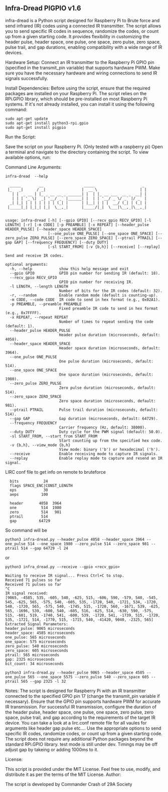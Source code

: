 
##  Infra-Dread PIGPIO  v1.6                                                          

infra-dread is a Python script designed for Raspberry Pi to Brute force and send infrared (IR) codes using a connected IR transmitter. The script allows you to send specific IR codes in sequence, randomize the codes, or count up from a given starting code. It provides flexibility in customizing the header pulse, header space, one pulse, one space, zero pulse, zero space, pulse trail, and gap durations, enabling compatibility with a wide range of IR devices.

Hardware Setup:
        Connect an IR transmitter to the Raspberry Pi GPIO pin (specified in the transmit_pin variable) that supports hardware PWM.
        Make sure you have the necessary hardware and wiring connections to send IR signals successfully.

Install Dependencies:
        Before using the script, ensure that the required packages are installed on your Raspberry Pi.
        The script relies on the RPi.GPIO library, which should be pre-installed on most Raspberry Pi systems. If it's not already installed, you can install it using the following command:
```
sudo apt-get update
sudo apt-get install python3-rpi.gpio
sudo apt-get install pigpio
```
Run the Script:

 Save the script on your Raspberry Pi. (Only tested with a raspberry pi)
 Open a terminal and navigate to the directory containing the script.
 To view available options, run:


Command Line Arguments:
```
infra-dread  --help

  _____        __                  _____                     _
 |_   _|      / _|                |  __ \                   | |
   | |  _ __ | |_ _ __ __ _ ______| |  | |_ __ ___  __ _  __| |
   | | | '_ \|  _| '__/ _` |______| |  | | '__/ _ \/ _` |/ _` |
  _| |_| | | | | | | | (_| |      | |__| | | |  __/ (_| | (_| |
 |_____|_| |_|_| |_|  \__,_|      |_____/|_|  \___|\__,_|\__,_|


usage: infra-dread [-h] [--gpio GPIO] [--recv_gpio RECV_GPIO] [-l LENGTH] [-r] [-m CODE] [-p PREAMBLE] [-x REPEAT] [--header_pulse HEADER_PULSE] [--header_space HEADER_SPACE]
                   [--one_pulse ONE_PULSE] [--one_space ONE_SPACE] [--zero_pulse ZERO_PULSE] [--zero_space ZERO_SPACE] [--ptrail PTRAIL] [--gap GAP] [--frequency FREQUENCY] [--duty DUTY]
                   [-sl START_FROM] [-v {b,h}] [--receive] [--replay]

Send and receive IR codes.

optional arguments:
  -h, --help            show this help message and exit
  --gpio GPIO           GPIO pin number for sending IR (default: 18).
  --recv_gpio RECV_GPIO
                        GPIO pin number for receiving IR.
  -l LENGTH, --length LENGTH
                        Number of bits for the IR codes (default: 32).
  -r, --random          Enable random mode (default is counting-up).
  -m CODE, --code CODE  IR code to send in hex format (e.g., 0x02A1).
  -p PREAMBLE, --preamble PREAMBLE
                        Fixed preamble IR code to send in hex format (e.g., 0x7FFFF).
  -x REPEAT, --repeat REPEAT
                        Number of times to repeat sending the code (default: 1).
  --header_pulse HEADER_PULSE
                        Header pulse duration (microseconds, default: 4058).
  --header_space HEADER_SPACE
                        Header space duration (microseconds, default: 3964).
  --one_pulse ONE_PULSE
                        One pulse duration (microseconds, default: 514).
  --one_space ONE_SPACE
                        One space duration (microseconds, default: 1980).
  --zero_pulse ZERO_PULSE
                        Zero pulse duration (microseconds, default: 514).
  --zero_space ZERO_SPACE
                        Zero space duration (microseconds, default: 981).
  --ptrail PTRAIL       Pulse trail duration (microseconds, default: 514).
  --gap GAP             Gap duration (microseconds, default: 64729).
  --frequency FREQUENCY
                        Carrier frequency (Hz, default: 38000).
  --duty DUTY           Duty cycle for the PWM signal (default: 50.0).
  -sl START_FROM, --start_from START_FROM
                        Start counting up from the specified hex code.
  -v {b,h}, --view_mode {b,h}
                        View mode: binary ('b') or hexadecimal ('h').
  --receive             Enable receiving mode to capture IR signals.
  --replay              Enable replay mode to capture and resend an IR signal.
```


LIRC conf file to get info on remote to bruteforce
```
  bits           24
  flags SPACE_ENC|CONST_LENGTH
  eps            30
  aeps          100

  header       4058  3964
  one           514  1980
  zero          514   981
  ptrail        514
  gap          64729
```
So command will be
```
python3 infra-dread.py --header_pulse 4058 --header_space 3964 --one_pulse 514 --one_space 1980 --zero_pulse 514 --zero_space 981 --ptrail 514 --gap 64729 -l 24
```
or
```
python3 infra_dread.py --receive --gpio <recv_gpio>

Waiting to receive IR signal... Press Ctrl+C to stop.
Received 71 pulses so far
Received 71 pulses so far
^C
IR signal received:
[9065, -4585, 535, -605, 540, -625, 515, -606, 590, -579, 540, -545, 545, -625, 565, -575, 540, -605, 535, -1720, 540, -1721, 534, -1720, 540, -1720, 565, -575, 540, -1745, 515, -1720, 560, -1671, 539, -625, 565, -1696, 539, -600, 540, -605, 516, -625, 514, -630, 590, -575, 515, -601, 519, -1740, 541, -600, 539, -1720, 541, -1739, 515, -1720, 535, -1721, 514, -1770, 515, -1715, 540, -41420, 9040, -2325, 565]
Extracted Signal Parameters:
header_pulse: 9065 microseconds
header_space: 4585 microseconds
one_pulse: 565 microseconds
one_space: 575 microseconds
zero_pulse: 540 microseconds
zero_space: 605 microseconds
ptrail: 565 microseconds
gap: 2325 microseconds
bit_count: 34 microseconds
```
```
python3 infra-dread.py --header_pulse 9065 --header_space 4585 --one_pulse 565 --one_space 5575 --zero_pulse 540 --zero_space 605 --ptrail 565 --gap 2325 -l 32
```
Notes:
    The script is designed for Raspberry Pi with an IR transmitter connected to the specified GPIO pin 17 (change the transmit_pin variable if necessary).
    Ensure that the GPIO pin supports hardware PWM for accurate IR transmission.
    For successful IR transmission, configure the duration of the header pulse, header space, one pulse, one space, zero pulse, zero space, pulse trail, and gap according to the requirements of the target IR device. You can take a look at a lirc.conf remote file for all vaules for arguments like header gap pulse etc....
    Use the appropriate options to send specific IR codes, randomize codes, or count up from a given starting code.
    The script does not require any additional Python packages beyond the standard RPi.GPIO library.
    test mode is still under dev. Timings may be off adjust gap by takeing or adding 1000ms to it.

License:

This script is provided under the MIT License. Feel free to use, modify, and distribute it as per the terms of the MIT License.
Author:

The script is developed by Commander Crash of 29A Society

